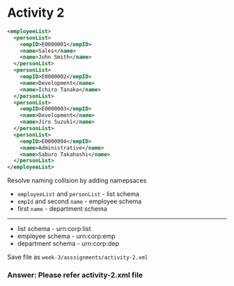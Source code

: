 # Activity 2

```xml
<employeeList>
  <personList>
    <empID>E0000001</empID>
    <name>Sales</name>
    <name>John Smith</name>
  </personList>
  <personList>
    <empID>E0000002</empID>
    <name>Development</name>
    <name>Ichiro Tanaka</name>
  </personList>
  <personList>
    <empID>E0000003</empID>
    <name>Development</name>
    <name>Jiro Suzuki</name>
  </personList>
  <personList>
    <empID>E0000004</empID>
    <name>Administrative</name>
    <name>Saburo Takahashi</name>
  </personList>
</employeeList>
```

Resolve naming collision by adding namepsaces

- `employeeList` and `personList` - list schema
- `empId` and second `name` - employee schema
- first `name` - department schema

---

- list schema - urn:corp:list
- employee schema - urn:corp:emp
- department schema - urn:corp:dep

Save file as `week-3/asssignments/activity-2.xml`
### **Answer:** Please refer **activity-2.xml** file